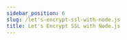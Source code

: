```yaml
---
sidebar_position: 6
slug: /let's-encrypt-ssl-with-node.js
title: Let's Encrypt SSL with Node.js
---
```

